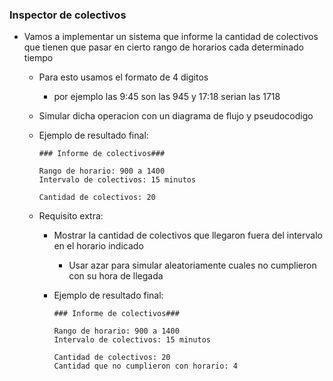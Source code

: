 ### Inspector de colectivos

- Vamos a implementar un sistema que informe la cantidad de colectivos que tienen que pasar en cierto rango de horarios cada determinado tiempo
    - Para esto usamos el formato de 4 digitos
        - por ejemplo las 9:45 son las 945 y 17:18 serian las 1718
    - Simular dicha operacion con un diagrama de flujo y pseudocodigo
    - Ejemplo de resultado final:
        ```
        ### Informe de colectivos###

        Rango de horario: 900 a 1400
        Intervalo de colectivos: 15 minutos
        
        Cantidad de colectivos: 20
        ```

    - Requisito extra:
        - Mostrar la cantidad de colectivos que llegaron fuera del intervalo en el horario indicado
            - Usar azar para simular aleatoriamente cuales no cumplieron con su hora de llegada

        - Ejemplo de resultado final:
            ```
            ### Informe de colectivos###

            Rango de horario: 900 a 1400
            Intervalo de colectivos: 15 minutos
            
            Cantidad de colectivos: 20
            Cantidad que no cumplieron con horario: 4
            ```